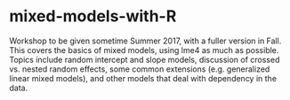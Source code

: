 # mixed-models-with-R

Workshop to be given sometime Summer 2017, with a fuller version in Fall. This covers the basics of mixed models, using <span class="pack">lme4</span> as much as possible.  Topics include random intercept and slope models, discussion of crossed vs. nested random effects, some common extensions (e.g. generalized linear mixed models), and other models that deal with dependency in the data.
